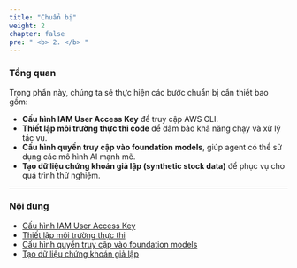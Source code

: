 ```yaml
---
title: "Chuẩn bị"
weight: 2
chapter: false
pre: " <b> 2. </b> "
---
```


### **Tổng quan**  

Trong phần này, chúng ta sẽ thực hiện các bước chuẩn bị cần thiết bao gồm:  

- **Cấu hình IAM User Access Key** để truy cập AWS CLI.  
- **Thiết lập môi trường thực thi code** để đảm bảo khả năng chạy và xử lý tác vụ.  
- **Cấu hình quyền truy cập vào foundation models**, giúp agent có thể sử dụng các mô hình AI mạnh mẽ.  
- **Tạo dữ liệu chứng khoán giả lập (synthetic stock data)** để phục vụ cho quá trình thử nghiệm.  

---

### **Nội dung**  

- [Cấu hình IAM User Access Key](2.1-configuring-iam-user-access-key)  
- [Thiết lập môi trường thực thi](2.2-setting-up-execution-environment)  
- [Cấu hình quyền truy cập vào foundation models](2.3-configuring-access-to-foundation-model)  
- [Tạo dữ liệu chứng khoán giả lập](2.4-generating-synthetic-stock-data)  
